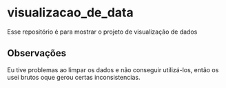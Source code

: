 # visualizacao_de_data
Esse repositório é para mostrar o projeto de visualização de dados


## Observações

Eu tive problemas ao limpar os dados e não conseguir utilizá-los, então os usei brutos oque gerou certas inconsistencias.
